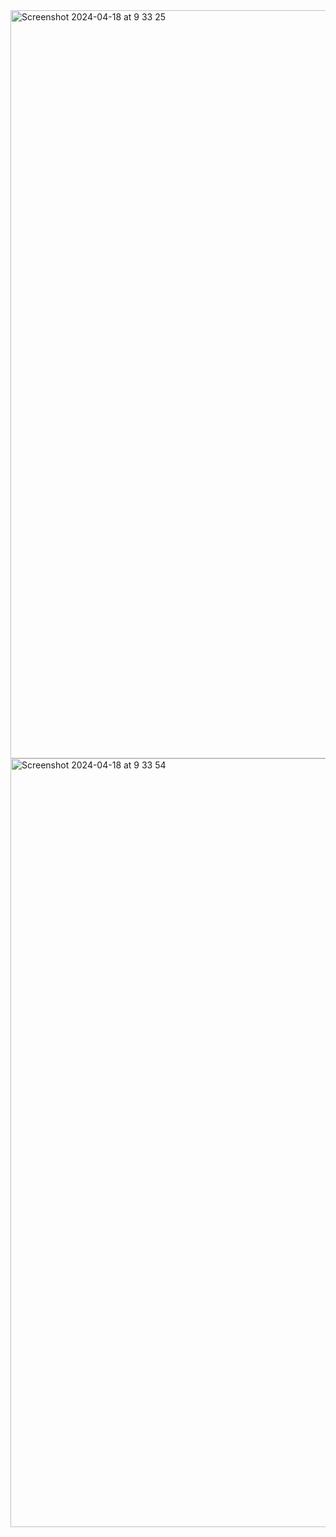 
<img width="1197" alt="Screenshot 2024-04-18 at 9 33 25" src="https://github.com/denitsanp/the-zone-app/assets/150515604/5c89c107-aa96-4e9e-b271-ccee20a46c92">


<img width="1230" alt="Screenshot 2024-04-18 at 9 33 54" src="https://github.com/denitsanp/the-zone-app/assets/150515604/02546092-ebb4-48bd-8394-860448979191">
